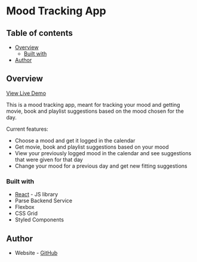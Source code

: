 # Mood Tracking App

## Table of contents

- [Overview](#overview)
  - [Built with](#built-with)
- [Author](#author)

## Overview

[View Live Demo](https://mood-tracker.kkupcin.com/)

This is a mood tracking app, meant for tracking your mood and getting movie, book and playlist suggestions based on the mood chosen for the day.

Current features:

- Choose a mood and get it logged in the calendar
- Get movie, book and playlist suggestions based on your mood
- View your previously logged mood in the calendar and see suggestions that were given for that day
- Change your mood for a previous day and get new fitting suggestions

### Built with

- [React](https://reactjs.org/) - JS library
- Parse Backend Service
- Flexbox
- CSS Grid
- Styled Components

## Author

- Website - [GitHub](https://github.com/kkupcin)
